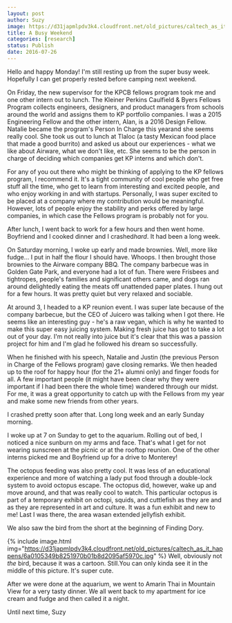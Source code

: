 ```yaml
---
layout: post
author: Suzy
image: https://d31japmlpdv3k4.cloudfront.net/old_pictures/caltech_as_it_happens/6a0105349b8251970b01b8d2095abe970c.jpg
title: A Busy Weekend 
categories: [research]
status: Publish
date: 2016-07-26
---
```


Hello and happy Monday!
I'm still resting up from the super busy week. Hopefully I can get properly rested before camping next weekend.

On Friday, the new supervisor for the KPCB fellows program took me and one other intern out to lunch. The Kleiner Perkins Caulfield &amp; Byers Fellows Program collects engineers, designers, and product managers from schools around the world and assigns them to KP portfolio companies. I was a 2015 Engineering Fellow and the other intern, Alan, is a 2016 Design Fellow. Natalie became the program's Person In Charge this yearand she seems really cool. She took us out to lunch at Tlaloc (a tasty Mexican food place that made a good burrito) and asked us about our experiences - what we like about Airware, what we don't like, etc. She seems to be the person in charge of deciding which companies get KP interns and which don't.

For any of you out there who might be thinking of applying to the KP fellows program, I recommend it. It's a tight community of cool people who get free stuff all the time, who get to learn from interesting and excited people, and who enjoy working in and with startups. Personally, I was super excited to be placed at a company where my contribution would be meaningful. However, lots of people enjoy the stability and perks offered by large companies, in which case the Fellows program is probably not for you.

After lunch, I went back to work for a few hours and then went home. Boyfriend and I cooked dinner and I crashed*hard*. It had been a long week.

On Saturday morning, I woke up early and made brownies. Well, more like fudge... I put in half the flour I should have. Whoops. I then brought those brownies to the Airware company BBQ. The company barbecue was in Golden Gate Park, and everyone had a lot of fun. There were Frisbees and tightropes, people's families and significant others came, and dogs ran around delightedly eating the meats off unattended paper plates. I hung out for a few hours. It was pretty quiet but very relaxed and sociable.

At around 3, I headed to a KP reunion event. I was super late because of the company barbecue, but the CEO of Juicero was talking when I got there. He seems like an interesting guy - he's a raw vegan, which is why he wanted to make this super easy juicing system. Making fresh juice has got to take a lot out of your day. I'm not really into juice but it's clear that this was a passion project for him and I'm glad he followed his dream so successfully.

When he finished with his speech, Natalie and Justin (the previous Person in Charge of the Fellows program) gave closing remarks. We then headed up to the roof for happy hour (for the 21+ alumni only) and finger foods for all. A few important people (it might have been clear why they were important if I had been there the whole time) wandered through our midst. For me, it was a great opportunity to catch up with the Fellows from my year and make some new friends from other years.

I crashed pretty soon after that. Long long week and an early Sunday morning.

I woke up at 7 on Sunday to get to the aquarium. Rolling out of bed, I noticed a nice sunburn on my arms and face. That's what I get for not wearing sunscreen at the picnic or at the rooftop reunion. One of the other interns picked me and Boyfriend up for a drive to Monterey!

The octopus feeding was also pretty cool. It was less of an educational experience and more of watching a lady put food through a double-lock system to avoid octopus escape. The octopus did, however, wake up and move around, and that was really cool to watch. This particular octopus is part of a temporary exhibit on octopi, squids, and cuttlefish as they are and as they are represented in art and culture. It was a fun exhibit and new to me! Last I was there, the area wasan extended jellyfish exhibit.

We also saw the bird from the short at the beginning of Finding Dory.


{% include image.html img="https://d31japmlpdv3k4.cloudfront.net/old_pictures/caltech_as_it_happens/6a0105349b8251970b01b8d2095af5970c.jpg" %}
Well, obviously not *the* bird, because it was a cartoon. Still.You can only kinda see it in the middle of this picture. It's super cute.

After we were done at the aquarium, we went to Amarin Thai in Mountain View for a very tasty dinner. We all went back to my apartment for ice cream and fudge and then called it a night.

Until next time,
Suzy
